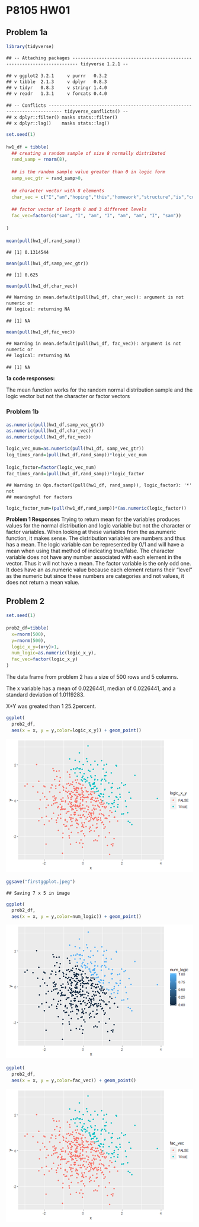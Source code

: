 P8105 HW01
================

## Problem 1a

``` r
library(tidyverse)
```

    ## -- Attaching packages ------------------------------------------------------------------------ tidyverse 1.2.1 --

    ## v ggplot2 3.2.1     v purrr   0.3.2
    ## v tibble  2.1.3     v dplyr   0.8.3
    ## v tidyr   0.8.3     v stringr 1.4.0
    ## v readr   1.3.1     v forcats 0.4.0

    ## -- Conflicts --------------------------------------------------------------------------- tidyverse_conflicts() --
    ## x dplyr::filter() masks stats::filter()
    ## x dplyr::lag()    masks stats::lag()

``` r
set.seed(1)

hw1_df = tibble(
  ## creating a random sample of size 8 normally distributed
  rand_samp = rnorm(8), 
  
  ## is the random sample value greater than 0 in logic form
  samp_vec_gtr = rand_samp>0,  
  
  ## character vector with 8 elements
  char_vec = c("I","am","hoping","this","homework","structure","is","correct"), 
  
  ## factor vector of length 8 and 3 different levels
  fac_vec=factor(c("sam", "I", "am", "I", "am", "am", "I", "sam"))
  
)

mean(pull(hw1_df,rand_samp))
```

    ## [1] 0.1314544

``` r
mean(pull(hw1_df,samp_vec_gtr))
```

    ## [1] 0.625

``` r
mean(pull(hw1_df,char_vec))
```

    ## Warning in mean.default(pull(hw1_df, char_vec)): argument is not numeric or
    ## logical: returning NA

    ## [1] NA

``` r
mean(pull(hw1_df,fac_vec))
```

    ## Warning in mean.default(pull(hw1_df, fac_vec)): argument is not numeric or
    ## logical: returning NA

    ## [1] NA

**1a code responses:**

The mean function works for the random normal distribution sample and
the logic vector but not the character or factor vectors

### **Problem 1b**

``` r
as.numeric(pull(hw1_df,samp_vec_gtr))
as.numeric(pull(hw1_df,char_vec))
as.numeric(pull(hw1_df,fac_vec))
```

``` r
logic_vec_num=as.numeric(pull(hw1_df, samp_vec_gtr))
log_times_rand=(pull(hw1_df,rand_samp))*logic_vec_num

logic_factor=factor(logic_vec_num)
fac_times_rand=(pull(hw1_df,rand_samp))*logic_factor
```

    ## Warning in Ops.factor((pull(hw1_df, rand_samp)), logic_factor): '*' not
    ## meaningful for factors

``` r
logic_factor_num=(pull(hw1_df,rand_samp))*(as.numeric(logic_factor))
```

**Problem 1 Responses** Trying to return mean for the variables produces
values for the normal distribution and logic variable but not the
character or factor variables. When looking at these variables from the
as.numeric function, it makes sense. The distribution variables are
numbers and thus has a mean. The logic variable can be represented by
0/1 and will have a mean when using that method of indicating
true/false. The character variable does not have any number associated
with each element in the vector. Thus it will not have a mean. The
factor variable is the only odd one. It does have an as.numeric value
because each element returns their “level” as the numeric but since
these numbers are categories and not values, it does not return a mean
value.

## Problem 2

``` r
set.seed(1)

prob2_df=tibble(
  x=rnorm(500),
  y=rnorm(500),
  logic_x_y=(x+y)>1,
  num_logic=as.numeric(logic_x_y),
  fac_vec=factor(logic_x_y)
)
```

The data frame from problem 2 has a size of 500 rows and 5 columns.

The x variable has a mean of 0.0226441, median of 0.0226441, and a
standard deviation of 1.0119283.

X+Y was greated than 1 25.2percent.

``` r
ggplot(
  prob2_df, 
  aes(x = x, y = y,color=logic_x_y)) + geom_point()
```

![](p8105_hw1_nj2208_files/figure-gfm/unnamed-chunk-3-1.png)<!-- -->

``` r
ggsave("firstggplot.jpeg")
```

    ## Saving 7 x 5 in image

``` r
ggplot(
  prob2_df, 
  aes(x = x, y = y,color=num_logic)) + geom_point()
```

![](p8105_hw1_nj2208_files/figure-gfm/unnamed-chunk-3-2.png)<!-- -->

``` r
ggplot(
  prob2_df, 
  aes(x = x, y = y,color=fac_vec)) + geom_point()
```

![](p8105_hw1_nj2208_files/figure-gfm/unnamed-chunk-3-3.png)<!-- -->
